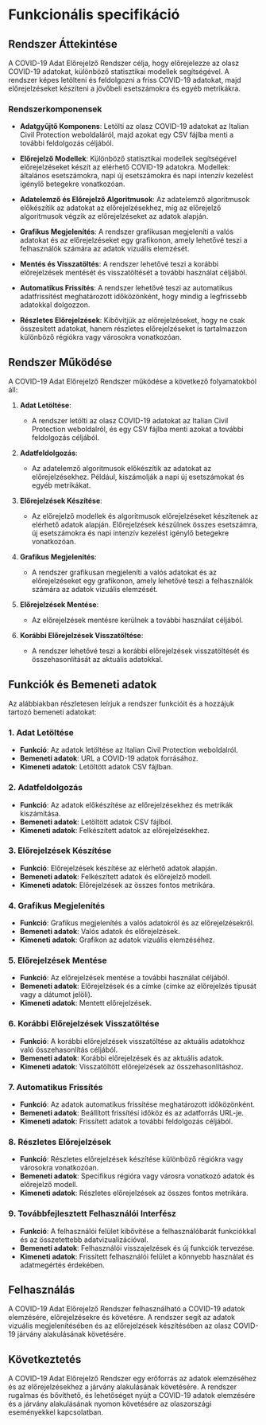 # Funkcionális specifikáció

## Rendszer Áttekintése

A COVID-19 Adat Előrejelző Rendszer célja, hogy előrejelezze az olasz COVID-19 adatokat, különböző statisztikai modellek segítségével. A rendszer képes letölteni és feldolgozni a friss COVID-19 adatokat, majd előrejelzéseket készíteni a jövőbeli esetszámokra és egyéb metrikákra.

### Rendszerkomponensek

- **Adatgyűjtő Komponens**: Letölti az olasz COVID-19 adatokat az Italian Civil Protection weboldaláról, majd azokat egy CSV fájlba menti a további feldolgozás céljából.

- **Előrejelző Modellek**: Különböző statisztikai modellek segítségével előrejelzéseket készít az elérhető COVID-19 adatokra. Modellek: általános esetszámokra, napi új esetszámokra és napi intenzív kezelést igénylő betegekre vonatkozóan.

- **Adatelemző és Előrejelző Algoritmusok**: Az adatelemző algoritmusok előkészítik az adatokat az előrejelzésekhez, míg az előrejelző algoritmusok végzik az előrejelzéseket az adatok alapján.

- **Grafikus Megjelenítés**: A rendszer grafikusan megjeleníti a valós adatokat és az előrejelzéseket egy grafikonon, amely lehetővé teszi a felhasználók számára az adatok vizuális elemzését.

- **Mentés és Visszatöltés**: A rendszer lehetővé teszi a korábbi előrejelzések mentését és visszatöltését a további használat céljából.

- **Automatikus Frissítés**: A rendszer lehetővé teszi az automatikus adatfrissítést meghatározott időközönként, hogy mindig a legfrissebb adatokkal dolgozzon.

- **Részletes Előrejelzések**: Kibővítjük az előrejelzéseket, hogy ne csak összesített adatokat, hanem részletes előrejelzéseket is tartalmazzon különböző régiókra vagy városokra vonatkozóan.

## Rendszer Működése

A COVID-19 Adat Előrejelző Rendszer működése a következő folyamatokból áll:

1. **Adat Letöltése**:
   - A rendszer letölti az olasz COVID-19 adatokat az Italian Civil Protection weboldalról, és egy CSV fájlba menti azokat a további feldolgozás céljából.

2. **Adatfeldolgozás**:
   - Az adatelemző algoritmusok előkészítik az adatokat az előrejelzésekhez. Például, kiszámolják a napi új esetszámokat és egyéb metrikákat.

3. **Előrejelzések Készítése**:
   - Az előrejelző modellek és algoritmusok előrejelzéseket készítenek az elérhető adatok alapján. Előrejelzések készülnek összes esetszámra, új esetszámokra és napi intenzív kezelést igénylő betegekre vonatkozóan.

4. **Grafikus Megjelenítés**:
   - A rendszer grafikusan megjeleníti a valós adatokat és az előrejelzéseket egy grafikonon, amely lehetővé teszi a felhasználók számára az adatok vizuális elemzését.

5. **Előrejelzések Mentése**:
   - Az előrejelzések mentésre kerülnek a további használat céljából.

6. **Korábbi Előrejelzések Visszatöltése**:
   - A rendszer lehetővé teszi a korábbi előrejelzések visszatöltését és összehasonlítását az aktuális adatokkal.

## Funkciók és Bemeneti adatok

Az alábbiakban részletesen leírjuk a rendszer funkcióit és a hozzájuk tartozó bemeneti adatokat:

### 1. Adat Letöltése

- **Funkció**: Az adatok letöltése az Italian Civil Protection weboldalról.
- **Bemeneti adatok**: URL a COVID-19 adatok forrásához.
- **Kimeneti adatok**: Letöltött adatok CSV fájlban.

### 2. Adatfeldolgozás

- **Funkció**: Az adatok előkészítése az előrejelzésekhez és metrikák kiszámítása.
- **Bemeneti adatok**: Letöltött adatok CSV fájlból.
- **Kimeneti adatok**: Felkészített adatok az előrejelzésekhez.

### 3. Előrejelzések Készítése

- **Funkció**: Előrejelzések készítése az elérhető adatok alapján.
- **Bemeneti adatok**: Felkészített adatok és előrejelző modell.
- **Kimeneti adatok**: Előrejelzések az összes fontos metrikára.

### 4. Grafikus Megjelenítés

- **Funkció**: Grafikus megjelenítés a valós adatokról és az előrejelzésekről.
- **Bemeneti adatok**: Valós adatok és előrejelzések.
- **Kimeneti adatok**: Grafikon az adatok vizuális elemzéséhez.

### 5. Előrejelzések Mentése

- **Funkció**: Az előrejelzések mentése a további használat céljából.
- **Bemeneti adatok**: Előrejelzések és a címke (címke az előrejelzés típusát vagy a dátumot jelöli).
- **Kimeneti adatok**: Mentett előrejelzések.

### 6. Korábbi Előrejelzések Visszatöltése

- **Funkció**: A korábbi előrejelzések visszatöltése az aktuális adatokhoz való összehasonlítás céljából.
- **Bemeneti adatok**: Korábbi előrejelzések és az aktuális adatok.
- **Kimeneti adatok**: Visszatöltött előrejelzések az összehasonlításhoz.

### 7. Automatikus Frissítés

- **Funkció**: Az adatok automatikus frissítése meghatározott időközönként.
- **Bemeneti adatok**: Beállított frissítési időköz és az adatforrás URL-je.
- **Kimeneti adatok**: Frissített adatok a további feldolgozás céljából.

### 8. Részletes Előrejelzések

- **Funkció**: Részletes előrejelzések készítése különböző régiókra vagy városokra vonatkozóan.
- **Bemeneti adatok**: Specifikus régióra vagy városra vonatkozó adatok és előrejelző modell.
- **Kimeneti adatok**: Részletes előrejelzések az összes fontos metrikára.

### 9. Továbbfejlesztett Felhasználói Interfész

- **Funkció**: A felhasználói felület kibővítése a felhasználóbarát funkciókkal és az összetettebb adatvizualizációval.
- **Bemeneti adatok**: Felhasználói visszajelzések és új funkciók tervezése.
- **Kimeneti adatok**: Frissített felhasználói felület a könnyebb használat és adatmegértés érdekében.

## Felhasználás

A COVID-19 Adat Előrejelző Rendszer felhasználható a COVID-19 adatok elemzésére, előrejelzésekre és követésre. A rendszer segít az adatok vizuális megjelenítésében és az előrejelzések készítésében az olasz COVID-19 járvány alakulásának követésére.

## Következtetés

A COVID-19 Adat Előrejelző Rendszer egy erőforrás az adatok elemzéséhez és az előrejelzésekhez a járvány alakulásának követésére. A rendszer rugalmas és bővíthető, és lehetőséget nyújt a COVID-19 adatok elemzésére és a járvány alakulásának nyomon követésére az olaszországi eseményekkel kapcsolatban.